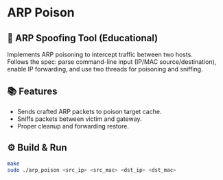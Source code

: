 # ARP Poison

## 🐍 ARP Spoofing Tool (Educational)

Implements ARP poisoning to intercept traffic between two hosts.  
Follows the spec: parse command-line input (IP/MAC source/destination), enable IP forwarding, and use two threads for poisoning and sniffing.

## 📚 Features
- Sends crafted ARP packets to poison target cache.
- Sniffs packets between victim and gateway.
- Proper cleanup and forwarding restore.

## ⚙️ Build & Run
```bash
make
sudo ./arp_poison <src_ip> <src_mac> <dst_ip> <dst_mac>
